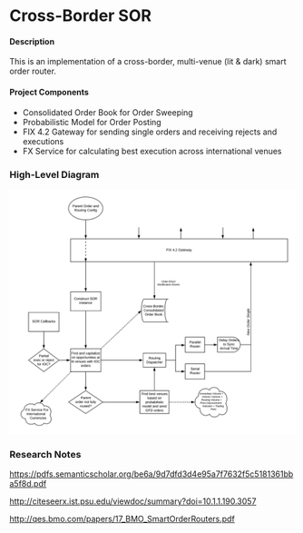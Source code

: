 # Cross-Border SOR

#### Description

This is an implementation of a cross-border, multi-venue (lit & dark) smart order router.  

#### Project Components

- Consolidated Order Book for Order Sweeping
- Probabilistic Model for Order Posting
- FIX 4.2 Gateway for sending single orders and receiving rejects and executions
- FX Service for calculating best execution across international venues

### High-Level Diagram

![Alt text](doc/sor.png?raw=true "Title")

### Research Notes

https://pdfs.semanticscholar.org/be6a/9d7dfd3d4e95a7f7632f5c5181361bba5f8d.pdf

http://citeseerx.ist.psu.edu/viewdoc/summary?doi=10.1.1.190.3057

 http://qes.bmo.com/papers/17_BMO_SmartOrderRouters.pdf
